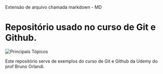 Extensão de arquivo chamada markdown - MD
# Repositório usado no curso de Git e Github.

![Principais Tópicos](https://github.com/{alexcrivelaro}/{CursoGit}/raw/{branch}/CursoGit/Curso_git.png)

Este repositório serve de exemplos do curso de Git  e Github da Udemy do prof Bruno Orlandi.
